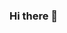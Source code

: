 ### Hi there 👋

<!--
**sachabeaumier/sachabeaumier** is a ✨ _special_ ✨ repository because its `README.md` (this file) appears on your GitHub profile.
![linkedin](https://img.shields.io/badge/Linkedin-0e76a8?style=for-the-badge&logo=Linkedin&logoColor=white)]

Here are some ideas to get you started:

- 🔭 I’m currently progressing through on Scala Programming Projects by Nicolas Jorand & Mikaël Valot and improving my HackerRank
- 🌱 I’m currently learning Scala and Golang
- 👯 I’m looking to collaborate on data heavy applications, geospatial applications & open source music tech (ie synths, samplers, EQs/filtering)
- 🤔 I’m looking for help with Golang, Apache Spark
- 💬 Ask me about Tidal Cycles, Supercollider & MaxMSP
- 📫 How to reach me: sachabeaumier.github.io
- ⚡ Oft used emoji: 😎😎😎😎😎😎😎
-->
